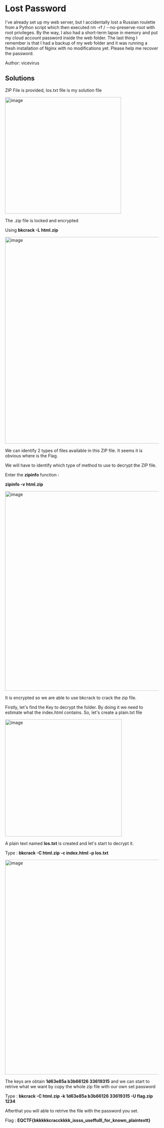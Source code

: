 # Lost Password
I've already set up my web server, but I accidentally lost a Russian roulette from a Python script which then executed rm -rf / --no-preserve-root with root privileges. By the way, I also had a short-term lapse in memory and put my cloud account password inside the web folder. The last thing I remember is that I had a backup of my web folder and it was running a fresh installation of Nginx with no modifications yet. Please help me recover the password.

Author: vicevirus

## Solutions
ZIP File is provided, los.txt file is my solution file

<img width="380" alt="image" src="https://github.com/user-attachments/assets/ab77cb42-5247-4923-b8c4-1785a8fec827" />

The .zip file is locked and encrypted 

Using <b>bkcrack -L html.zip</b>

<img width="674" alt="image" src="https://github.com/user-attachments/assets/49aa3b82-7486-4948-8b70-116e9a896548" />

We can identify 2 types of files available in this ZIP file. It seems it is obvious where is the Flag. 

We will have to identify which type of method to use to decrypt the ZIP file. 

Enter the <b>zipinfo</b> function : 

<b>zipinfo -v html.zip</b>

<img width="651" alt="image" src="https://github.com/user-attachments/assets/fe2b3fdd-f7ac-4281-b20a-1a315c9f6c7d" />

It is encrypted so we are able to use bkcrack to crack the zip file.

Firstly, let's find the Key to decrypt the folder. By doing it we need to estimate what the index.html contains. So, let's create a plain.txt file

<img width="382" alt="image" src="https://github.com/user-attachments/assets/6eafa7ac-f3d4-4bb9-bf45-b7dd085bfdef" />


A plain text named <b>los.txt</b> is created and let's start to decrypt it.

Type : <b>bkcrack -C html.zip -c index.html -p los.txt</b>

<img width="700" alt="image" src="https://github.com/user-attachments/assets/456b8ea5-1f13-45fb-bffc-4b6149c8b05e" />

The keys are obtain <b>1d63e85a b3b66126 33619315</b> and we can start to retrive what we want by copy the whole zip file with our own set password

Type :  <b>bkcrack -C html.zip -k 1d63e85a b3b66126 33619315 -U flag.zip 1234</b>

Afterthat you will able to retrive the file with the password you set.

Flag : <b>EQCTF{bkkkkkcracckkkk_issss_useffulll_for_known_plaintextt}</b>

